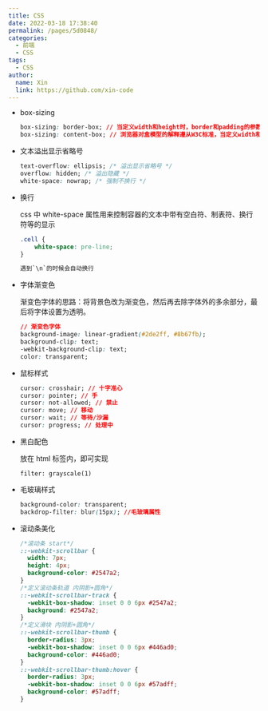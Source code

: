 ```yaml
---
title: CSS
date: 2022-03-18 17:38:40
permalink: /pages/5d0848/
categories:
  - 前端
  - CSS
tags:
  - CSS
author:
  name: Xin
  link: https://github.com/xin-code
---
```


- box-sizing

  ```css
  box-sizing: border-box; // 当定义width和height时，border和padding的参数值被包含在width和height之内。
  box-sizing: content-box; // 浏览器对盒模型的解释遵从W3C标准，当定义width和height时，它的参数值不包括border和padding。
  ```

- 文本溢出显示省略号

  ```css
  text-overflow: ellipsis; /* 溢出显示省略号 */
  overflow: hidden; /* 溢出隐藏 */
  white-space: nowrap; /* 强制不换行 */
  ```

- 换行

  css 中 white-space 属性用来控制容器的文本中带有空白符、制表符、换行符等的显示

  ```css
  .cell {
      white-space: pre-line;
  }

  遇到`\n`的时候会自动换行
  ```

- 字体渐变色

  渐变色字体的思路：将背景色改为渐变色，然后再去除字体外的多余部分，最后将字体设置为透明。

  ```css
  // 渐变色字体
  background-image: linear-gradient(#2de2ff, #8b67fb);
  background-clip: text;
  -webkit-background-clip: text;
  color: transparent;
  ```

- 鼠标样式

  ```css
  cursor: crosshair; // 十字准心
  cursor: pointer; // 手
  cursor: not-allowed; // 禁止
  cursor: move; // 移动
  cursor: wait; // 等待/沙漏
  cursor: progress; // 处理中
  ```

- 黑白配色

  放在 html 标签内，即可实现

  ```shell
  filter: grayscale(1)
  ```

- 毛玻璃样式

  ```css
  background-color: transparent;
  backdrop-filter: blur(15px); //毛玻璃属性
  ```

- 滚动条美化

  ```css
  /*滚动条 start*/
  ::-webkit-scrollbar {
    width: 7px;
    height: 4px;
    background-color: #2547a2;
  }
  /*定义滚动条轨道 内阴影+圆角*/
  ::-webkit-scrollbar-track {
    -webkit-box-shadow: inset 0 0 6px #2547a2;
    background: #2547a2;
  }
  /*定义滑块 内阴影+圆角*/
  ::-webkit-scrollbar-thumb {
    border-radius: 3px;
    -webkit-box-shadow: inset 0 0 6px #446ad0;
    background-color: #446ad0;
  }
  ::-webkit-scrollbar-thumb:hover {
    border-radius: 3px;
    -webkit-box-shadow: inset 0 0 6px #57adff;
    background-color: #57adff;
  }
  ```
